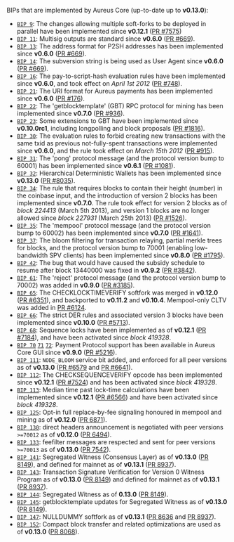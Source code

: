 BIPs that are implemented by Aureus Core (up-to-date up to **v0.13.0**):

* [`BIP 9`](https://github.com/aureus/bips/blob/master/bip-0009.mediawiki): The changes allowing multiple soft-forks to be deployed in parallel have been implemented since **v0.12.1**  ([PR #7575](https://github.com/aureus/aureus/pull/7575))
* [`BIP 11`](https://github.com/aureus/bips/blob/master/bip-0011.mediawiki): Multisig outputs are standard since **v0.6.0** ([PR #669](https://github.com/aureus/aureus/pull/669)).
* [`BIP 13`](https://github.com/aureus/bips/blob/master/bip-0013.mediawiki): The address format for P2SH addresses has been implemented since **v0.6.0** ([PR #669](https://github.com/aureus/aureus/pull/669)).
* [`BIP 14`](https://github.com/aureus/bips/blob/master/bip-0014.mediawiki): The subversion string is being used as User Agent since **v0.6.0** ([PR #669](https://github.com/aureus/aureus/pull/669)).
* [`BIP 16`](https://github.com/aureus/bips/blob/master/bip-0016.mediawiki): The pay-to-script-hash evaluation rules have been implemented since **v0.6.0**, and took effect on *April 1st 2012* ([PR #748](https://github.com/aureus/aureus/pull/748)).
* [`BIP 21`](https://github.com/aureus/bips/blob/master/bip-0021.mediawiki): The URI format for Aureus payments has been implemented since **v0.6.0** ([PR #176](https://github.com/aureus/aureus/pull/176)).
* [`BIP 22`](https://github.com/aureus/bips/blob/master/bip-0022.mediawiki): The 'getblocktemplate' (GBT) RPC protocol for mining has been implemented since **v0.7.0** ([PR #936](https://github.com/aureus/aureus/pull/936)).
* [`BIP 23`](https://github.com/aureus/bips/blob/master/bip-0023.mediawiki): Some extensions to GBT have been implemented since **v0.10.0rc1**, including longpolling and block proposals ([PR #1816](https://github.com/aureus/aureus/pull/1816)).
* [`BIP 30`](https://github.com/aureus/bips/blob/master/bip-0030.mediawiki): The evaluation rules to forbid creating new transactions with the same txid as previous not-fully-spent transactions were implemented since **v0.6.0**, and the rule took effect on *March 15th 2012* ([PR #915](https://github.com/aureus/aureus/pull/915)).
* [`BIP 31`](https://github.com/aureus/bips/blob/master/bip-0031.mediawiki): The 'pong' protocol message (and the protocol version bump to 60001) has been implemented since **v0.6.1** ([PR #1081](https://github.com/aureus/aureus/pull/1081)).
* [`BIP 32`](https://github.com/aureus/bips/blob/master/bip-0032.mediawiki): Hierarchical Deterministic Wallets has been implemented since **v0.13.0** ([PR #8035](https://github.com/aureus/aureus/pull/8035)).
* [`BIP 34`](https://github.com/aureus/bips/blob/master/bip-0034.mediawiki): The rule that requires blocks to contain their height (number) in the coinbase input, and the introduction of version 2 blocks has been implemented since **v0.7.0**. The rule took effect for version 2 blocks as of *block 224413* (March 5th 2013), and version 1 blocks are no longer allowed since *block 227931* (March 25th 2013) ([PR #1526](https://github.com/aureus/aureus/pull/1526)).
* [`BIP 35`](https://github.com/aureus/bips/blob/master/bip-0035.mediawiki): The 'mempool' protocol message (and the protocol version bump to 60002) has been implemented since **v0.7.0** ([PR #1641](https://github.com/aureus/aureus/pull/1641)).
* [`BIP 37`](https://github.com/aureus/bips/blob/master/bip-0037.mediawiki): The bloom filtering for transaction relaying, partial merkle trees for blocks, and the protocol version bump to 70001 (enabling low-bandwidth SPV clients) has been implemented since **v0.8.0** ([PR #1795](https://github.com/aureus/aureus/pull/1795)).
* [`BIP 42`](https://github.com/aureus/bips/blob/master/bip-0042.mediawiki): The bug that would have caused the subsidy schedule to resume after block 13440000 was fixed in **v0.9.2** ([PR #3842](https://github.com/aureus/aureus/pull/3842)).
* [`BIP 61`](https://github.com/aureus/bips/blob/master/bip-0061.mediawiki): The 'reject' protocol message (and the protocol version bump to 70002) was added in **v0.9.0** ([PR #3185](https://github.com/aureus/aureus/pull/3185)).
* [`BIP 65`](https://github.com/aureus/bips/blob/master/bip-0065.mediawiki): The CHECKLOCKTIMEVERIFY softfork was merged in **v0.12.0** ([PR #6351](https://github.com/aureus/aureus/pull/6351)), and backported to **v0.11.2** and **v0.10.4**. Mempool-only CLTV was added in [PR #6124](https://github.com/aureus/aureus/pull/6124).
* [`BIP 66`](https://github.com/aureus/bips/blob/master/bip-0066.mediawiki): The strict DER rules and associated version 3 blocks have been implemented since **v0.10.0** ([PR #5713](https://github.com/aureus/aureus/pull/5713)).
* [`BIP 68`](https://github.com/aureus/bips/blob/master/bip-0068.mediawiki): Sequence locks have been implemented as of **v0.12.1**  ([PR #7184](https://github.com/aureus/aureus/pull/7184)), and have been activated since *block 419328*.
* [`BIP 70`](https://github.com/aureus/bips/blob/master/bip-0070.mediawiki) [`71`](https://github.com/aureus/bips/blob/master/bip-0071.mediawiki) [`72`](https://github.com/aureus/bips/blob/master/bip-0072.mediawiki): Payment Protocol support has been available in Aureus Core GUI since **v0.9.0** ([PR #5216](https://github.com/aureus/aureus/pull/5216)).
* [`BIP 111`](https://github.com/aureus/bips/blob/master/bip-0111.mediawiki): `NODE_BLOOM` service bit added, and enforced for all peer versions as of **v0.13.0** ([PR #6579](https://github.com/aureus/aureus/pull/6579) and [PR #6641](https://github.com/aureus/aureus/pull/6641)).
* [`BIP 112`](https://github.com/aureus/bips/blob/master/bip-0112.mediawiki): The CHECKSEQUENCEVERIFY opcode has been implemented since **v0.12.1** ([PR #7524](https://github.com/aureus/aureus/pull/7524)) and has been activated since *block 419328*.
* [`BIP 113`](https://github.com/aureus/bips/blob/master/bip-0113.mediawiki): Median time past lock-time calculations have been implemented since **v0.12.1** ([PR #6566](https://github.com/aureus/aureus/pull/6566)) and have been activated since *block 419328*.
* [`BIP 125`](https://github.com/aureus/bips/blob/master/bip-0125.mediawiki): Opt-in full replace-by-fee signaling honoured in mempool and mining as of **v0.12.0** ([PR 6871](https://github.com/aureus/aureus/pull/6871)).
* [`BIP 130`](https://github.com/aureus/bips/blob/master/bip-0130.mediawiki): direct headers announcement is negotiated with peer versions `>=70012` as of **v0.12.0** ([PR 6494](https://github.com/aureus/aureus/pull/6494)).
* [`BIP 133`](https://github.com/aureus/bips/blob/master/bip-0133.mediawiki): feefilter messages are respected and sent for peer versions `>=70013` as of **v0.13.0** ([PR 7542](https://github.com/aureus/aureus/pull/7542)).
* [`BIP 141`](https://github.com/aureus/bips/blob/master/bip-0141.mediawiki): Segregated Witness (Consensus Layer) as of **v0.13.0** ([PR 8149](https://github.com/aureus/aureus/pull/8149)), and defined for mainnet as of **v0.13.1** ([PR 8937](https://github.com/aureus/aureus/pull/8937)).
* [`BIP 143`](https://github.com/aureus/bips/blob/master/bip-0143.mediawiki): Transaction Signature Verification for Version 0 Witness Program as of **v0.13.0** ([PR 8149](https://github.com/aureus/aureus/pull/8149)) and defined for mainnet as of **v0.13.1** ([PR 8937](https://github.com/aureus/aureus/pull/8937)).
* [`BIP 144`](https://github.com/aureus/bips/blob/master/bip-0144.mediawiki): Segregated Witness as of **0.13.0** ([PR 8149](https://github.com/aureus/aureus/pull/8149)).
* [`BIP 145`](https://github.com/aureus/bips/blob/master/bip-0145.mediawiki): getblocktemplate updates for Segregated Witness as of **v0.13.0** ([PR 8149](https://github.com/aureus/aureus/pull/8149)).
* [`BIP 147`](https://github.com/aureus/bips/blob/master/bip-0147.mediawiki): NULLDUMMY softfork as of **v0.13.1** ([PR 8636](https://github.com/aureus/aureus/pull/8636) and [PR 8937](https://github.com/aureus/aureus/pull/8937)).
* [`BIP 152`](https://github.com/aureus/bips/blob/master/bip-0152.mediawiki): Compact block transfer and related optimizations are used as of **v0.13.0** ([PR 8068](https://github.com/aureus/aureus/pull/8068)).
